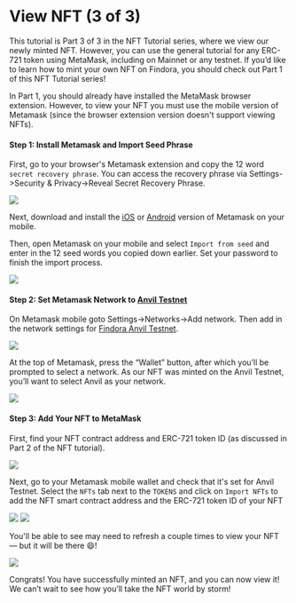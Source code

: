 # View NFT (3 of 3)

This tutorial is Part 3 of 3 in the NFT Tutorial series, where we view our newly minted NFT. However, you can use the general tutorial for any ERC-721 token using MetaMask, including on Mainnet or any testnet. If you’d like to learn how to mint your own NFT on Findora, you should check out Part 1 of this NFT Tutorial series!

In Part 1, you should already have installed the MetaMask browser extension. However, to view your NFT you must use the mobile version of Metamask (since the browser extension version doesn't support viewing NFTs).

#### Step 1: Install Metamask and Import Seed Phrase[​](https://wiki.findora.org/docs/developers/evm\_smart\_chain/Mint%20NFTs/p3\_viewnfts#step-1-install-metamask-and-import-seed-phrase) <a href="#step-1-install-metamask-and-import-seed-phrase" id="step-1-install-metamask-and-import-seed-phrase"></a>

First, go to your browser's Metamask extension and copy the 12 word `secret recovery phrase`. You can access the recovery phrase via Settings->Security & Privacy->Reveal Secret Recovery Phrase.

![](https://i.imgur.com/GUCvKlD.png)

Next, download and install the [iOS](https://apps.apple.com/us/app/metamask-blockchain-wallet/id1438144202) or [Android](https://play.google.com/store/apps/details?id=io.metamask\&hl=en\_US\&gl=US) version of Metamask on your mobile.

Then, open Metamask on your mobile and select `Import from seed` and enter in the 12 seed words you copied down earlier. Set your password to finish the import process.

![](https://i.imgur.com/mnjo1BC.png)

#### Step 2: Set Metamask Network to [Anvil Testnet](https://wiki.findora.org/docs/network)[​](https://wiki.findora.org/docs/developers/evm\_smart\_chain/Mint%20NFTs/p3\_viewnfts#step-2-set-metamask-network-to-anvil-testnet) <a href="#step-2-set-metamask-network-to-anvil-testnet" id="step-2-set-metamask-network-to-anvil-testnet"></a>

On Metamask mobile goto Settings->Networks->Add network. Then add in the network settings for [Findora Anvil Testnet](https://wiki.findora.org/docs/network).

![](https://i.imgur.com/G4KU8LM.png)

At the top of Metamask, press the “Wallet” button, after which you’ll be prompted to select a network. As our NFT was minted on the Anvil Testnet, you’ll want to select Anvil as your network.

![](https://i.imgur.com/9vEm85M.png)

#### Step 3: Add Your NFT to MetaMask[​](https://wiki.findora.org/docs/developers/evm\_smart\_chain/Mint%20NFTs/p3\_viewnfts#step-3-add-your-nft-to-metamask) <a href="#step-3-add-your-nft-to-metamask" id="step-3-add-your-nft-to-metamask"></a>

First, find your NFT contract address and ERC-721 token ID (as discussed in Part 2 of the NFT tutorial).

![](https://i.imgur.com/A1DzOWC.png)

Next, go to your Metamask mobile wallet and check that it's set for Anvil Testnet. Select the `NFTs` tab next to the `TOKENS` and click on `Import NFTs` to add the NFT smart contract address and the ERC-721 token ID of your NFT

![](https://i.imgur.com/GRfB0m7.png) ![](https://i.imgur.com/SomRJia.png)

You'll be able to see may need to refresh a couple times to view your NFT — but it will be there 😄!

![](https://i.imgur.com/BRYuPMF.png)

Congrats! You have successfully minted an NFT, and you can now view it! We can’t wait to see how you’ll take the NFT world by storm!
